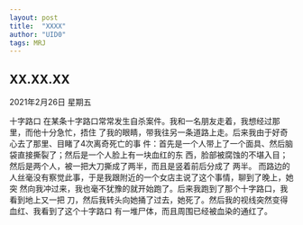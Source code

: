 ```yaml
---
layout: post 
title:  "XXXX"
author: "UID0"
tags: MRJ
---
```


## XX.XX.XX

2021年2月26日 星期五

十字路口
在某条十字路口常常发生自杀案件。我和一名朋友走着，我想经过那里，而他十分急忙，捂住
了我的眼睛，带我往另一条道路上走。后来我由于好奇心去了那里、目睹了4次离奇死亡的事
件：首先是一个人带上了一个面具、然后脑袋直接撕裂了；然后是一个人脸上有一块血红的东
西，脸部被腐蚀的不堪入目；然后是两个人，被一把大刀撕成了两半，而且是竖着前后分成了
两半。
而路边的人丝毫没有察觉此事，于是我跟附近的一个女店主说了这个事情，聊到了晚上，她突
然向我冲过来，我也毫不犹豫的就开始跑了。后来我跑到了那个十字路口，我看到地上又一把
刀，然后我转头向她捅了过去，她死了。然后我的视线突然变得血红、我看到了这个十字路口
有一堆尸体，而且周围已经被血染的通红了。
